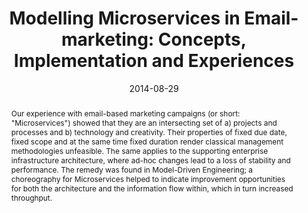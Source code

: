 ---
abstract: 'Our experience with email-based marketing campaigns (or short: "Microservices")
  showed that they are an intersecting set of a) projects and processes and b) technology
  and creativity. Their properties of fixed due date, fixed scope and at the same
  time fixed duration render classical management methodologies unfeasible. The same
  applies to the supporting enterprise infrastructure architecture, where ad-hoc changes
  lead to a loss of stability and performance. The remedy was found in Model-Driven
  Engineering; a choreography for Microservices helped to indicate improvement opportunities
  for both the architecture and the information flow within, which in turn increased
  throughput.'
authors:
- Martin Brüggemann
- Raoul Vallon
- Aykut Parlak
- Thomas Grechenig
date: '2014-08-29'
featured: false
links:
- name: Publik
  url: https://publik.tuwien.ac.at/showentry.php?ID=235973&lang=2
publication: 'Talk: 9th International Conference on Software Paradigm Trends (ICSOFT-PT-2014),
  Wien; 08-29-2014 - 08-31-2014; in: "Proceedings of the 9th International Conference
  on Software Paradigm Trends (ICSOFT-PT-2014)", Scitepress, Wien (2014), ISBN: 978-989-758-037-6;
  67 - 71'
publication_types:
- '1'
publishDate: '2014-08-29'
title: 'Modelling Microservices in Email-marketing: Concepts, Implementation and Experiences'
url_pdf: ''
---